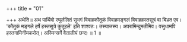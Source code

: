 +++
title = "01"

+++
अथेति॥ अथ पार्थिवो रघुर्ललितं सुभगं विवाहकौतुकं विवाहमङ्गलं विवाहहस्तसूत्रं वा बिभ्रत एव। 'कौतुकं मङ्गले हर्षे हस्तसूत्रे कुतूहले' इति शाश्वतः। तस्याजस्य। अपरामिन्दुमतीमिव। वसुधामपि हस्तगामिनीमकरोत्। अस्मिन्सर्गे वैतालीयं छन्दः ॥ 1 ॥